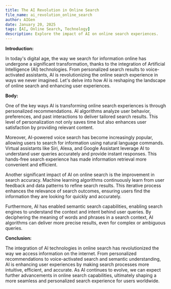 ```yaml
---
title: The AI Revolution in Online Search
file_name: ai_revolution_online_search
author: AIGen
date: January 20, 2025
tags: [AI, Online Search, Technology]
description: Explore the impact of AI on online search experiences.
---
```


**Introduction:**

In today's digital age, the way we search for information online has undergone a significant transformation, thanks to the integration of Artificial Intelligence (AI) technologies. From personalized search results to voice-activated assistants, AI is revolutionizing the online search experience in ways we never imagined. Let's delve into how AI is reshaping the landscape of online search and enhancing user experiences.

**Body:**

One of the key ways AI is transforming online search experiences is through personalized recommendations. AI algorithms analyze user behavior, preferences, and past interactions to deliver tailored search results. This level of personalization not only saves time but also enhances user satisfaction by providing relevant content.

Moreover, AI-powered voice search has become increasingly popular, allowing users to search for information using natural language commands. Virtual assistants like Siri, Alexa, and Google Assistant leverage AI to understand user queries accurately and provide instant responses. This hands-free search experience has made information retrieval more convenient and efficient.

Another significant impact of AI on online search is the improvement in search accuracy. Machine learning algorithms continuously learn from user feedback and data patterns to refine search results. This iterative process enhances the relevance of search outcomes, ensuring users find the information they are looking for quickly and accurately.

Furthermore, AI has enabled semantic search capabilities, enabling search engines to understand the context and intent behind user queries. By deciphering the meaning of words and phrases in a search context, AI algorithms can deliver more precise results, even for complex or ambiguous queries.

**Conclusion:**

The integration of AI technologies in online search has revolutionized the way we access information on the internet. From personalized recommendations to voice-activated search and semantic understanding, AI is enhancing user experiences by making search processes more intuitive, efficient, and accurate. As AI continues to evolve, we can expect further advancements in online search capabilities, ultimately shaping a more seamless and personalized search experience for users worldwide.